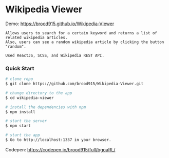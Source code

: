 # Wikipedia Viewer

Demo: https://brood915.github.io/Wikipedia-Viewer

```
Allows users to search for a certain keyword and returns a list of related wikipedia articles. 
Also, users can see a random wikipedia article by clicking the button "random".

Used ReactJS, SCSS, and Wikipedia REST API.
```


### Quick Start
```bash
# clone repo
$ git clone https://github.com/brood915/Wikipedia-Viewer.git

# change directory to the app
$ cd wikipedia-viewer

# install the dependencies with npm
$ npm install

# start the server
$ npm start

# start the app
$ Go to http://localhost:1337 in your browser.
```

Codepen: https://codepen.io/brood915/full/bgoaRL/
